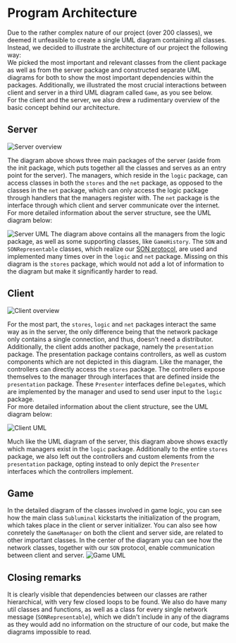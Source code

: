 # Program Architecture
Due to the rather complex nature of our project (over 200 classes), we deemed it unfeasible to create a single UML diagram containing all classes. Instead, we decided to illustrate the architecture of our project the following way:  
We picked the most important and relevant classes from the client package as well as from the server package and constructed separate UML diagrams for both to show the most important dependencies within the packages. Additionally, we illustrated the most crucial interactions between client and server in a third UML diagram called ``Game``, as you see below.  
For the client and the server, we also drew a rudimentary overview of the basic concept behind our architecture. 

## Server
![Server overview](../assets/UMLs/server.png)

The diagram above shows three main packages of the server (aside from the init package, which puts together all the classes and serves as an entry point for the server). The managers, which reside in the ``logic`` package, can access classes in both the ``stores`` and the ``net`` package, as opposed to the classes in the ``net`` package, which can only access the logic package through handlers that the managers register with. The ``net`` package is the interface through which client and server communicate over the internet.  
For more detailed information about the server structure, see the UML diagram below:

![Server UML](../assets/UMLs/subluminal_server.png)
The diagram above contains all the managers from the logic package, as well as some supporting classes, like ``GameHistory``. The ``SON`` and ``SONRepresentable`` classes, which realize our [SON protocol](network_protocol.md), are used and implemented many times over in the ``logic`` and ``net`` package. Missing on this diagram is the ``stores`` package, which would not add a lot of information to the diagram but make it significantly harder to read.


## Client
![Client overview](../assets/UMLs/client.png)

For the most part, the ``stores``, ``logic`` and ``net`` packages interact the same way as in the server, the only difference being that the network package only contains a single connection, and thus, doesn't need a distributor. Additionally, the client adds another package, namely the ``presentation`` package. The presentation package contains controllers, as well as custom components which are not depicted in this diagram. Like the manager, the controllers can directly access the ``stores`` package. The controllers expose themselves to the manager through interfaces that are defined inside the ``presentation`` package. These ``Presenter`` interfaces define ``Delegate``s, which are implemented by the manager and used to send user input to the ``logic`` package.  
For more detailed information about the client structure, see the UML diagram below:

![Client UML](../assets/UMLs/subluminal_client.png)

Much like the UML diagram of the server, this diagram above shows exactly which managers exist in the ``logic`` package. Additionally to the entire ``stores`` package, we also left out the controllers and custom elements from the ``presentation`` package, opting instead to only depict the ``Presenter`` interfaces which the controllers implement.


## Game
In the detailed diagram of the classes involved in game logic, you can see how the main class ``Subluminal`` kickstarts the initialization of the program, which takes place in the client or server initializer. You can also see how conretely the ``GameManager`` on both the client and server side, are related to other important classes. In the center of the diagram you can see how the network classes, together with our ``SON`` protocol, enable communication between client and server.
![Game UML](../assets/UMLs/subluminal_game.png)  

## Closing remarks
It is clearly visible that dependencies between our classes are rather hierarchical, with very few closed loops to be found. We also do have many util classes and functions, as well as a class for every single network message (``SONRepresentable``), which we didn't include in any of the diagrams as they would add no information on the structure of our code, but make the diagrams impossible to read.
